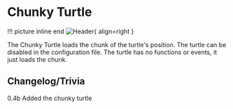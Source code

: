 # Chunky Turtle

!!! picture inline end
    ![Header](https://srendi.de/wp-content/uploads/2021/04/Advanced-Chunky-Turtle.png){ align=right }

The Chunky Turtle loads the chunk of the turtle's position. The turtle can be disabled in the configuration file.
The turtle has no functions or events, it just loads the chunk.

## Changelog/Trivia

0.4b
Added the chunky turtle
